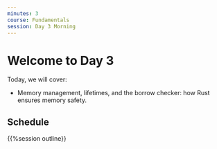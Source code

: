 ```yaml
---
minutes: 3
course: Fundamentals
session: Day 3 Morning
---
```


# Welcome to Day 3

Today, we will cover:

* Memory management, lifetimes, and the borrow checker: how Rust ensures memory safety.

## Schedule

{{%session outline}}

